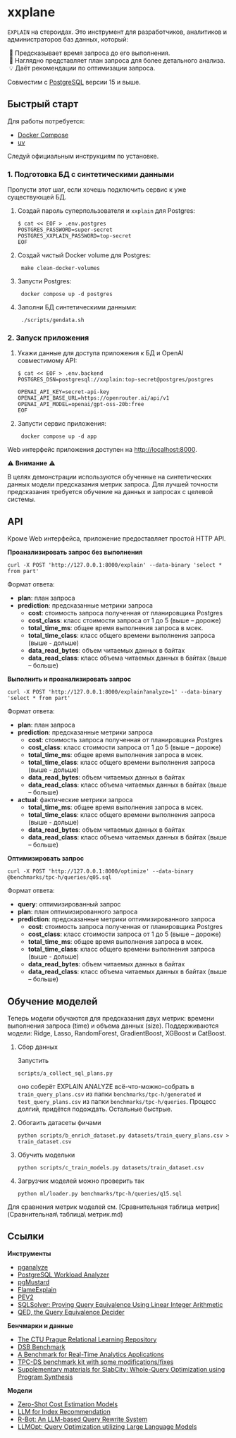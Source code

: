 # xxplane

`EXPLAIN` на стероидах.
Это инструмент для разработчиков, аналитиков и администраторов баз данных, который:

&nbsp;🔮 Предсказывает время запроса до его выполнения.<br>
&nbsp;🔎 Наглядно представляет план запроса для более детального анализа.<br>
&nbsp;💡 Даёт рекомендации по оптимизации запроса.

Совместим с [PostgreSQL](https://www.postgresql.org) версии 15 и выше.

## Быстрый старт

Для работы потребуется:

* [Docker Compose](https://docs.docker.com/compose/)
* [uv](https://docs.astral.sh/uv/)

Следуй официальным инструкциям по установке.

### 1. Подготовка БД с синтетическими данными

Пропусти этот шаг, если хочешь подключить сервис к уже существующей БД.

1. Создай пароль суперпользователя и `xxplain` для Postgres:

    ```shell
    $ cat << EOF > .env.postgres
    POSTGRES_PASSWORD=super-secret
    POSTGRES_XXPLAIN_PASSWORD=top-secret
    EOF
    ```

2. Создай чистый Docker volume для Postgres:

        make clean-docker-volumes

3. Запусти Postgres:

        docker compose up -d postgres

4. Заполни БД синтетическими данными:

        ./scripts/gendata.sh

### 2. Запуск приложения

1. Укажи данные для доступа приложения к БД и OpenAI совместимому API:

    ```shell
    $ cat << EOF > .env.backend
    POSTGRES_DSN=postgresql://xxplain:top-secret@postgres/postgres

    OPENAI_API_KEY=secret-api-key
    OPENAI_API_BASE_URL=https://openrouter.ai/api/v1
    OPENAI_API_MODEL=openai/gpt-oss-20b:free
    EOF
    ```

2. Запусти сервис приложения:

        docker compose up -d app

Web интерфейс приложения доступен на [http://localhost:8000](http://localhost:8000).

⚠️ **Внимание** ⚠️

В целях демонстрации используются обученные на синтетических данных модели предсказания метрик запроса.
Для лучшей точности предсказания требуется обучение на данных и запросах с целевой системы.

## API

Кроме Web интерфейса, приложение предоставляет простой HTTP API.

**Проанализировать запрос без выполнения**

    curl -X POST 'http://127.0.0.1:8000/explain' --data-binary 'select * from part'

Формат ответа:

* **plan**: план запроса
* **prediction**: предсказанные метрики запроса
    * **cost**: стоимость запроса полученная от планировщика Postgres
    * **cost_class**: класс стоимости запроса от 1 до 5 (выше – дороже)
    * **total_time_ms**: общее время выполнения запроса в мсек.
    * **total_time_class**: класс общего времени выполнения запроса (выше - дольше)
    * **data_read_bytes**: объем читаемых данных в байтах
    * **data_read_class**: класс объема читаемых данных в байтах (выше – больше)

**Выполнить и проанализировать запрос**

    curl -X POST 'http://127.0.0.1:8000/explain?analyze=1' --data-binary 'select * from part'

Формат ответа:

* **plan**: план запроса
* **prediction**: предсказанные метрики запроса
    * **cost**: стоимость запроса полученная от планировщика Postgres
    * **cost_class**: класс стоимости запроса от 1 до 5 (выше – дороже)
    * **total_time_ms**: общее время выполнения запроса в мсек.
    * **total_time_class**: класс общего времени выполнения запроса (выше - дольше)
    * **data_read_bytes**: объем читаемых данных в байтах
    * **data_read_class**: класс объема читаемых данных в байтах (выше – больше)
* **actual**: фактические метрики запроса
    * **total_time_ms**: общее время выполнения запроса в мсек.
    * **total_time_class**: класс общего времени выполнения запроса (выше - дольше)
    * **data_read_bytes**: объем читаемых данных в байтах
    * **data_read_class**: класс объема читаемых данных в байтах (выше – больше)

**Оптимизировать запрос**

    curl -X POST 'http://127.0.0.1:8000/optimize' --data-binary @benchmarks/tpc-h/queries/q05.sql

Формат ответа:

* **query**: оптимизированный запрос
* **plan**: план оптимизированного запроса
* **prediction**: предсказанные метрики оптимизированного запроса
    * **cost**: стоимость запроса полученная от планировщика Postgres
    * **cost_class**: класс стоимости запроса от 1 до 5 (выше – дороже)
    * **total_time_ms**: общее время выполнения запроса в мсек.
    * **total_time_class**: класс общего времени выполнения запроса (выше - дольше)
    * **data_read_bytes**: объем читаемых данных в байтах
    * **data_read_class**: класс объема читаемых данных в байтах (выше – больше)

## Обучение моделей

Теперь модели обучаются для предсказания двух метрик: времени выполнения запроса (time) и объема данных (size). Поддерживаются модели: Ridge, Lasso, RandomForest, GradientBoost, XGBoost и CatBoost.

1. Сбор данных

    Запустить

    ```
    scripts/a_collect_sql_plans.py
    ```

    оно соберёт EXPLAIN ANALYZE всё-что-можно-собрать в
    `train_query_plans.csv` из папки `benchmarks/tpc-h/generated` и `test_query_plans.csv` из
    папки `benchmarks/tpc-h/queries`. Процесс долгий, придётся подождать. Остальные быстрые.

2. Обогаить датасеты фичами

    ```
    python scripts/b_enrich_dataset.py datasets/train_query_plans.csv > train_dataset.csv
    ```

3. Обучить модельки

    ```
    python scripts/c_train_models.py datasets/train_dataset.csv
    ```

4. Загрузчик моделей можно проверить так

    ```
    python ml/loader.py benchmarks/tpc-h/queries/q15.sql
    ```

Для сравнения метрик моделей см. [Сравнительная таблица метрик](Cравнительная\ таблица\ метрик.md)

## Ссылки

**Инструменты**

* [pganalyze](https://pganalyze.com)
* [PostgreSQL Workload Analyzer](https://github.com/powa-team/powa)
* [pgMustard](https://www.pgmustard.com)
* [FlameExplain](https://flame-explain.com)
* [PEV2](https://github.com/dalibo/pev2)
* [SQLSolver: Proving Query Equivalence Using Linear Integer Arithmetic](https://github.com/SJTU-IPADS/SQLSolver)
* [QED, the Query Equivalence Decider](https://github.com/qed-solver)

**Бенчмарки и данные**

* [The CTU Prague Relational Learning Repository](https://relational.fel.cvut.cz)
* [DSB Benchmark](https://github.com/microsoft/dsb)
* [A Benchmark for Real-Time Analytics Applications](https://github.com/timescale/rtabench)
* [TPC-DS benchmark kit with some modifications/fixes](https://github.com/gregrahn/tpcds-kit)
* [Supplementary materials for SlabCity: Whole-Query Optimization using Program Synthesis](https://github.com/eidos06/SlabCity)

**Модели**

* [Zero-Shot Cost Estimation Models](https://github.com/DataManagementLab/zero-shot-cost-estimation)
* [LLM for Index Recommendation](https://github.com/XinxinZhao798/LLMIndexAdvisor)
* [R-Bot: An LLM-based Query Rewrite System](https://github.com/curtis-sun/LLM4Rewrite)
* [LLMOpt: Query Optimization utilizing Large Language Models](https://github.com/lucifer12346/LLMOpt)
